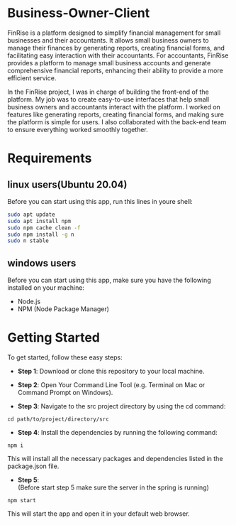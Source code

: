 # Business-Owner-Client

FinRise is a platform designed to simplify financial management for small businesses and their accountants. It allows small business owners to manage their finances by generating reports, creating financial forms, and facilitating easy interaction with their accountants. For accountants, FinRise provides a platform to manage small business accounts and generate comprehensive financial reports, enhancing their ability to provide a more efficient service. 

In the FinRise project, I was in charge of building the front-end of the platform. My job was to create easy-to-use interfaces that help small business owners and accountants interact with the platform. I worked on features like generating reports, creating financial forms, and making sure the platform is simple for users. I also collaborated with the back-end team to ensure everything worked smoothly together.

# Requirements

## linux users(Ubuntu 20.04)

Before you can start using this app, run this lines in youre shell:

```sh
sudo apt update
sudo apt install npm
sudo npm cache clean -f
sudo npm install -g n
sudo n stable
```

## windows users

Before you can start using this app, make sure you have the following installed on your machine:

- Node.js
- NPM (Node Package Manager)

# Getting Started

To get started, follow these easy steps:

- **Step 1**: Download or clone this repository to your local machine.

- **Step 2**: Open Your Command Line Tool (e.g. Terminal on Mac or Command Prompt on Windows).

- **Step 3**:
  Navigate to the src project directory by using the cd command:

`cd path/to/project/directory/src`

- **Step 4**:
  Install the dependencies by running the following command:

`npm i`

This will install all the necessary packages and dependencies listed in the package.json file.

- **Step 5**:  
  (Before start step 5 make sure the server in the spring is running)

`npm start`

This will start the app and open it in your default web browser.
